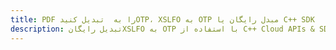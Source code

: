 ---title: PDF را به  تبدیل کنیدOTP، XSLFO به OTP مبدل رایگان یا C++ SDKdescription: تبدیل رایگانXSLFO به OTP با استفاده از C++ Cloud APIs & SDK همچنین اسناد PDF را در Cloud ایجاد، ویرایش و رندر کنید.---